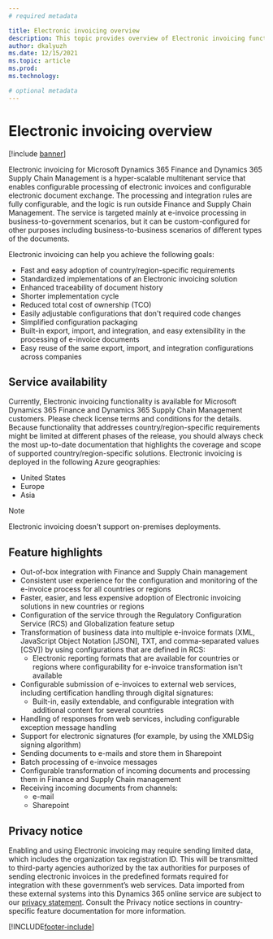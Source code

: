 ```yaml
---
# required metadata

title: Electronic invoicing overview
description: This topic provides overview of Electronic invoicing functionality.
author: dkalyuzh
ms.date: 12/15/2021
ms.topic: article
ms.prod: 
ms.technology: 

# optional metadata
---
```


# Electronic invoicing overview

[!include [banner](../includes/banner.md)]

Electronic invoicing for Microsoft Dynamics 365 Finance and Dynamics 365 Supply Chain Management is a hyper-scalable multitenant service that enables configurable processing of electronic invoices and configurable electronic document exchange. The processing and integration rules are fully configurable, and the logic is run outside Finance and Supply Chain Management. The service is targeted mainly at e-invoice processing in business-to-government scenarios, but it can be custom-configured for other purposes including business-to-business scenarios of different types of the documents.

Electronic invoicing can help you achieve the following goals:
  - Fast and easy adoption of country/region-specific requirements
  - Standardized implementations of an Electronic invoicing solution
  - Enhanced traceability of document history
  - Shorter implementation cycle
  - Reduced total cost of ownership (TCO)
  - Easily adjustable configurations that don't required code changes
  - Simplified configuration packaging
  - Built-in export, import, and integration, and easy extensibility in the processing of e-invoice documents
  - Easy reuse of the same export, import, and integration configurations across companies


## Service availability
Currently, Electronic invoicing functionality is available for Microsoft Dynamics 365 Finance and Dynamics 365 Supply Chain Management customers. 
Please check license terms and conditions for the details.
Because functionality that addresses country/region-specific requirements might be limited at different phases of the release, you should always check the most up-to-date documentation that highlights the coverage and scope of supported country/region-specific solutions.
Electronic invoicing is deployed in the following Azure geographies:
  - United States
  - Europe
  - Asia

> [!NOTE]
> Electronic invoicing doesn't support on-premises deployments.


## Feature highlights
  - Out-of-box integration with Finance and Supply Chain management
  - Consistent user experience for the configuration and monitoring of the e-invoice process for all countries or regions
  - Faster, easier, and less expensive adoption of Electronic invoicing solutions in new countries or regions
  - Configuration of the service through the Regulatory Configuration Service (RCS) and Globalization feature setup
  - Transformation of business data into multiple e-invoice formats (XML, JavaScript Object Notation [JSON], TXT, and comma-separated values [CSV]) by using configurations that are defined in RCS:
    - Electronic reporting formats that are available for countries or regions where configurability for e-invoice transformation isn't available
  - Configurable submission of e-invoices to external web services, including certification handling through digital signatures:
    - Built-in, easily extendable, and configurable integration with additional content for several countries
  - Handling of responses from web services, including configurable exception message handling
  - Support for electronic signatures (for example, by using the XMLDSig signing algorithm)
  - Sending documents to e-mails and store them in Sharepoint
  - Batch processing of e-invoice messages
  - Configurable transformation of incoming documents and processing them in Finance and Supply Chain management
  - Receiving incoming documents from channels:
    - e-mail
    - Sharepoint


## Privacy notice
Enabling and using Electronic invoicing may require sending limited data, which includes the organization tax registration ID. This will be transmitted to third-party agencies authorized by the tax authorities for purposes of sending electronic invoices in the predefined formats required for integration with these government’s web services. Data imported from these external systems into this Dynamics 365 online service are subject to our [privacy statement](https://go.microsoft.com/fwlink/?LinkId=512132). Consult the Privacy notice sections in country-specific feature documentation for more information.


[!INCLUDE[footer-include](../../includes/footer-banner.md)]

